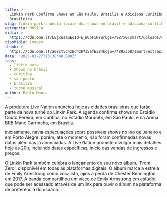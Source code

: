 ```yaml
---
title: >-
  Linkin Park Confirma Shows em São Paulo, Brasília e Adiciona Curitiba à Turnê
  Brasileira
slug: linkin-park-anuncia-locais-dos-shows-no-brasil-e-adiciona-curitiba-na-agenda
categoria: MÚSICA
midia: >-
  https://cdn.ome.lt/LEjxuaauEqIQ-E_WGpFiNYur6gs=/987x0/smart/uploads/conteudo/fotos/OMELETE_CAPA_-_2025-03-27T102415.588.png
tipoMidia: imagem
thumb: >-
  https://cdn.ome.lt/aGYctvc4zEd4zHVI5efE384kqjw=/480x360/smart/extras/conteudos/omelete_THUMB_-_2025-03-27T102403.784.png
data: '2025-03-27T13:38:48.600Z'
tags:
  - linkin park
  - shows no brasil
  - curitiba
  - são paulo
  - brasília
  - turnê musical
author: Pablo Moura
---
```


A produtora Live Nation anunciou hoje as cidades brasileiras que farão parte da nova turnê do Linkin Park. A agenda confirma shows no Estádio Couto Pereira, em Curitiba, no Estádio Morumbi, em São Paulo, e na Arena BRB Mané Garrincha, em Brasília.

Inicialmente, havia especulações sobre possíveis shows no Rio de Janeiro e em Porto Alegre, porém, até o momento, não foram confirmadas novas datas além das já anunciadas. A Live Nation promete divulgar mais detalhes hoje às 20h, incluindo datas específicas, início das vendas de ingressos e preços.

O Linkin Park também celebra o lançamento de seu novo álbum, 'From Zero', disponível em todas as plataformas digitais. O álbum marca a estreia de Emily Armstrong como vocalista, após a perda de Chester Bennington em 2017. A banda compartilhou um vídeo de Emily Armstrong em estúdio, que pode ser acessado através de um link para ouvir o álbum na plataforma de preferência do usuário.
